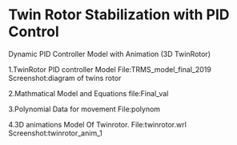 # Twin Rotor Stabilization with PID Control
 Dynamic PID Controller Model  with Animation (3D TwinRotor)

1.TwinRotor PID controller  Model 
File:TRMS_model_final_2019
Screenshot:diagram of twins rotor

2.Mathmatical Model and Equations 
file:Final_val

3.Polynomial Data  for movement 
File:polynom

4.3D animations Model Of Twinrotor.
File:twinrotor.wrl
Screenshot:twinrotor_anim_1
